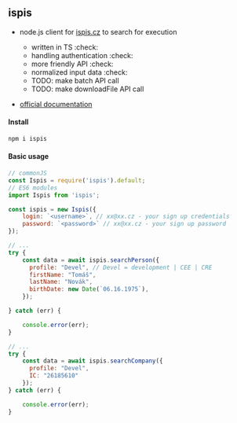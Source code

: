 ## ispis

- node.js client for [ispis.cz](https://ispis.cz/) to search for execution
    - written in TS :check:
    - handling authentication :check:
    - more friendly API :check:
    - normalized input data :check:
    - TODO: make batch API call
    - TODO: make downloadFile API call

- [official documentation](https://ispis.cz/lustrace/apidocs)

#### Install

```sh
npm i ispis
```

#### Basic usage

```js
// commonJS
const Ispis = require('ispis').default;
// ES6 modules
import Ispis from 'ispis';

const ispis = new Ispis({
    login: `<username>`, // xx@xx.cz - your sign up credentials
    password: `<password>` // xx@xx.cz - your sign up password
});

// ...
try {
    const data = await ispis.searchPerson({
      profile: "Devel", // Devel = development | CEE | CRE
      firstName: "Tomáš",
      lastName: "Novák",
      birthDate: new Date(`06.16.1975`),
    });

} catch (err) {

    console.error(err);
}

// ...
try {
    const data = await ispis.searchCompany({
      profile: "Devel",
      IC: "26185610"
    });
} catch (err) {

    console.error(err);
}
```
